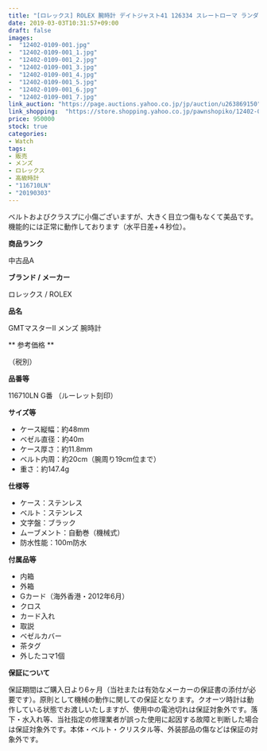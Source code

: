 ```yaml
---
title: "[ロレックス] ROLEX 腕時計 デイトジャスト41 126334 スレートローマ ランダム 国内正規 メンズ 極美品"
date: 2019-03-03T10:31:57+09:00
draft: false
images:
-  "12402-0109-001.jpg"
-  "12402-0109-001_1.jpg"
-  "12402-0109-001_2.jpg"
-  "12402-0109-001_3.jpg"
-  "12402-0109-001_4.jpg"
-  "12402-0109-001_5.jpg"
-  "12402-0109-001_6.jpg"
-  "12402-0109-001_7.jpg"
link_auction: "https://page.auctions.yahoo.co.jp/jp/auction/u263869150"
link_shopping:  "https://store.shopping.yahoo.co.jp/pawnshopiko/12402-0109-001.html"
price: 950000
stock: true
categories:
- Watch
tags:
- 販売
- メンズ
- ロレックス
- 高級時計
- "116710LN"
- "20190303"
---
```

ベルトおよびクラスプに小傷ございますが、大きく目立つ傷もなくて美品です。機能的には正常に動作しております（水平日差+４秒位）。

**商品ランク**

中古品A

**ブランド / メーカー**

ロレックス / ROLEX

**品名**

GMTマスターII メンズ 腕時計

** 参考価格 **

（税別）

**品番等**

116710LN G番 （ルーレット刻印）

**サイズ等**

- ケース縦幅：約48mm
- ベゼル直径：約40m
- ケース厚さ：約11.8mm
- ベルト内周：約20cm（腕周り19cm位まで）
- 重さ：約147.4g

**仕様等**

- ケース：ステンレス
- ベルト：ステンレス
- 文字盤：ブラック
- ムーブメント：自動巻（機械式）
- 防水性能：100m防水

**付属品等**

- 内箱
- 外箱
- Gカード（海外香港・2012年6月）
- クロス
- カード入れ
- 取説
- ベゼルカバー
- 茶タグ
- 外したコマ1個

**保証について**

保証期間はご購入日より6ヶ月（当社または有効なメーカーの保証書の添付が必要です）。原則として機械の動作に関しての保証となります。クオーツ時計は動作している状態でお渡しいたしますが、使用中の電池切れは保証対象外です。落下・水入れ等、当社指定の修理業者が誤った使用に起因する故障と判断した場合は保証対象外です。本体・ベルト・クリスタル等、外装部品の傷などは保証の対象外です。
